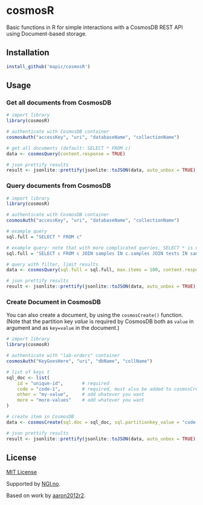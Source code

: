 # cosmosR
Basic functions in R for simple interactions with a CosmosDB REST API using Document-based storage.


## Installation
```R 
install_github('mapic/cosmosR')

```
## Usage

### Get all documents from CosmosDB
```R
# import library
library(cosmosR)

# authenticate with CosmosDB container
cosmosAuth("accessKey", "uri", "databaseName", "collectionName")

# get all documents (default: SELECT * FROM c)
data <- cosmosQuery(content.response = TRUE)

# json prettify results
result <- jsonlite::prettify(jsonlite::toJSON(data, auto_unbox = TRUE), 4) 
```

### Query documents from CosmosDB
```R
# import library
library(cosmosR)

# authenticate with CosmosDB container
cosmosAuth("accessKey", "uri", "databaseName", "collectionName")

# example query
sql.full = "SELECT * FROM c"

# example query: note that with more complicated queries, SELECT * is not allowed, so use SELECT c
sql.full = 'SELECT c FROM c JOIN samples IN c.samples JOIN tests IN samples.tests WHERE tests.parameter.code = "10112"'

# query with filter, limit results
data <- cosmosQuery(sql.full = sql.full, max.items = 100, content.response = TRUE)

# json prettify results
result <- jsonlite::prettify(jsonlite::toJSON(data, auto_unbox = TRUE), 4)   
``` 

### Create Document in CosmosDB
You can also create a document, by using the `cosmosCreate()` function. 
(Note that the partition key _value_ is required by CosmosDB both as `value` in argument and as `key=value` in the document.)

```R
# import library
library(cosmosR)

# authenticate with "lab-orders" container
cosmosAuth("KeyGoesHere", "uri", "dbName", "collName")

# list of keys t
sql_doc <- list(
    id = "unique-id",       # required
    code = "code-1",        # required, must also be added to cosmosCreate() below
    other = "my-value",     # add whatever you want
    more = "more-values"    # add whatever you want
)

# create item in CosmosDB
data <- cosmosCreate(sql.doc = sql_doc, sql.partitionkey_value = "code-1", content.response = TRUE)

# json prettify results
result <- jsonlite::prettify(jsonlite::toJSON(data, auto_unbox = TRUE), 4) 

```


## License
[MIT License](https://github.com/mapic/cosmosR/blob/master/LICENSE)

Supported by [NGI.no](https://ngi.no).

Based on work by [aaron2012r2](https://github.com/aaron2012r2/cosmosR).